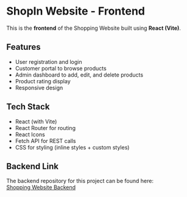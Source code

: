 # ShopIn Website - Frontend

This is the **frontend** of the Shopping Website built using **React (Vite)**.

## Features

- User registration and login
- Customer portal to browse products
- Admin dashboard to add, edit, and delete products
- Product rating display
- Responsive design

## Tech Stack

- React (with Vite)
- React Router for routing
- React Icons
- Fetch API for REST calls
- CSS for styling (inline styles + custom styles)

## Backend Link

The backend repository for this project can be found here:  
[Shopping Website Backend](https://github.com/riya8866/ShopIn-Backend)





